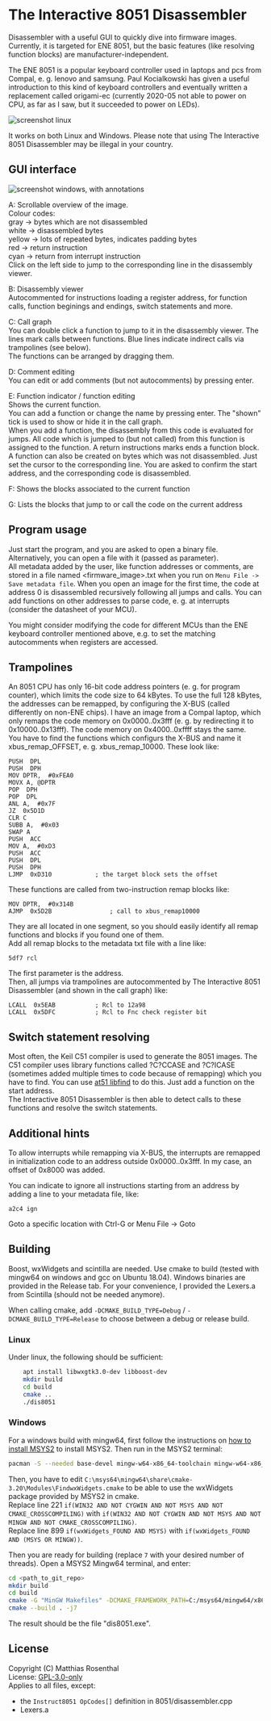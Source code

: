 # The Interactive 8051 Disassembler

Disassembler with a useful GUI to quickly dive into firmware images. Currently, it is targeted for ENE 8051, but the basic features (like resolving function blocks) are manufacturer-independent.

The ENE 8051 is a popular keyboard controller used in laptops and pcs from Compal, e. g. lenovo and samsung. Paul Kocialkowski has given a useful introduction to this kind of keyboard controllers and eventually written a replacement called origami-ec (currently 2020-05 not able to power on CPU, as far as I saw, but it succeeded to power on LEDs).

![screenshot linux](./screenshot_linux.png)

It works on both Linux and Windows. Please note that using The Interactive 8051 Disassembler may be illegal in your country.

## GUI interface

![screenshot windows, with annotations](./screenshot_windows_annotated.png)

A: Scrollable overview of the image.   
Colour codes:  
gray -> bytes which are not disassembled  
white -> disassembled bytes  
yellow -> lots of repeated bytes, indicates padding bytes  
red -> return instruction  
cyan -> return from interrupt instruction  
Click on the left side to jump to the corresponding line in the disassembly viewer. 

B: Disassembly viewer  
Autocommented for instructions loading a register address, for function calls, function beginings and endings, switch statements and more.

C: Call graph  
You can double click a function to jump to it in the disassembly viewer. The lines mark calls between functions. Blue lines indicate indirect calls via trampolines (see below).  
The functions can be arranged by dragging them.

D: Comment editing  
You can edit or add comments (but not autocomments) by pressing enter.

E: Function indicator / function editing  
Shows the current function.  
You can add a function or change the name by pressing enter. The "shown" tick is used to show or hide it in the call graph.  
When you add a function, the disassembly from this code is evaluated for jumps. All code which is jumped to (but not called) from this function is assigned to the function. A return instructions marks ends a function block.  
A function can also be created on bytes which was not disassembled. Just set the cursor to the corresponding line. You are asked to confirm the start address, and the corresponding code is disassembled.

F: Shows the blocks associated to the current function

G: Lists the blocks that jump to or call the code on the current address

## Program usage

Just start the program, and you are asked to open a binary file. Alternatively, you can open a file with it (passed as parameter).  
All metadata added by the user, like function addresses or comments, are stored in a file named <firmware_image>.txt when you run on `Menu File -> Save metadata file`.
When you open an image for the first time, the code at address 0 is disassembled recursively following all jumps and calls. You can add functions on other addresses to parse code, e. g. at interrupts (consider the datasheet of your MCU).  

You might consider modifying the code for different MCUs than the ENE keyboard controller mentioned above, e.g. to set the matching autocomments when registers are accessed.

## Trampolines

An 8051 CPU has only 16-bit code address pointers (e. g. for program counter), which limits the code size to 64 kBytes. To use the full 128 kBytes, the addresses can be remapped, by configuring the X-BUS (called differently on non-ENE chips). I have an image from a Compal laptop, which only remaps the code memory on 0x0000..0x3fff (e. g. by redirecting it to 0x10000..0x13fff). The code memory on 0x4000..0xffff stays the same.  
You have to find the functions which configurs the X-BUS and name it xbus_remap_OFFSET, e. g. xbus_remap_10000. These look like:

    PUSH  DPL
    PUSH  DPH
    MOV DPTR,  #0xFEA0
    MOVX A, @DPTR
    POP  DPH
    POP  DPL
    ANL A,  #0x7F
    JZ  0x5D1D
    CLR C
    SUBB A,  #0x03
    SWAP A
    PUSH  ACC
    MOV A,  #0xD3
    PUSH  ACC
    PUSH  DPL
    PUSH  DPH
    LJMP  0xD310            ; the target block sets the offset

These functions are called from two-instruction remap blocks like:

    MOV DPTR,  #0x314B
    AJMP  0x5D2B                ; call to xbus_remap10000

They are all located in one segment, so you should easily identify all remap functions and blocks if you found one of them.  
Add all remap blocks to the metadata txt file with a line like:

    5df7 rcl

The first parameter is the address.  
Then, all jumps via trampolines are autocommented by The Interactive 8051 Disassembler (and shown in the call graph) like:

    LCALL  0x5EAB           ; Rcl to 12a98
    LCALL  0x5DFC           ; Rcl to Fnc check register bit

## Switch statement resolving

Most often, the Keil C51 compiler is used to generate the 8051 images. The C51 compiler uses library functions called ?C?CCASE and ?C?ICASE (sometimes added multiple times to code because of remapping) which you have to find. You can use [at51 libfind](https://github.com/8051Enthusiast/at51) to do this. Just add a function on the start address.  
The Interactive 8051 Disassembler is then able to detect calls to these functions and resolve the switch statements.

## Additional hints

To allow interrupts while remapping via X-BUS, the interrupts are remapped in initialization code to an address outside 0x0000..0x3fff. In my case, an offset of 0x8000 was added.

You can indicate to ignore all instructions starting from an address by adding a line to your metadata file, like:

    a2c4 ign
    
Goto a specific location with Ctrl-G or Menu File -> Goto

## Building

Boost, wxWidgets and scintilla are needed. Use cmake to build (tested with mingw64 on windows and gcc on Ubuntu 18.04).
Windows binaries are provided in the Release tab.
For your convenience, I provided the Lexers.a from Scintilla (should not be needed anymore).

When calling cmake, add `-DCMAKE_BUILD_TYPE=Debug` / `-DCMAKE_BUILD_TYPE=Release` to choose between a debug or release build.

### Linux

Under linux, the following should be sufficient:

```bash
    apt install libwxgtk3.0-dev libboost-dev
    mkdir build
    cd build
    cmake ..
    ./dis8051
```

### Windows

For a windows build with mingw64, first follow the instructions on [how to install MSYS2](https://www.msys2.org/) to install MSYS2. Then run in the MSYS2 terminal:

```bash
pacman -S --needed base-devel mingw-w64-x86_64-toolchain mingw-w64-x86_64-boost mingw-w64-x86_64-wxWidgets mingw-w64-x86_64-cmake mingw-w64-x86_64-jbigkit
```

Then, you have to edit `C:\msys64\mingw64\share\cmake-3.20\Modules\FindwxWidgets.cmake` to be able to use the wxWidgets package provided by MSYS2 in cmake.  
Replace line 221 `if(WIN32 AND NOT CYGWIN AND NOT MSYS AND NOT CMAKE_CROSSCOMPILING)` with `if(WIN32 AND NOT CYGWIN AND NOT MSYS AND NOT MINGW AND NOT CMAKE_CROSSCOMPILING)`.  
Replace line 899 `if(wxWidgets_FOUND AND MSYS)` with `if(wxWidgets_FOUND AND (MSYS OR MINGW))`.

Then you are ready for building (replace `7` with your desired number of threads). Open a MSYS2 Mingw64 terminal, and enter:

```bash
cd <path_to_git_repo>
mkdir build
cd build
cmake -G "MinGW Makefiles" -DCMAKE_FRAMEWORK_PATH=C:/msys64/mingw64/x86_64-w64-mingw32/lib ..
cmake --build . -j7
```

The result should be the file "dis8051.exe".

## License

Copyright (C) Matthias Rosenthal  
License: [GPL-3.0-only](./LICENSE)  
Applies to all files, except:
 - the `Instruct8051 OpCodes[]` definition in 8051/disassembler.cpp
 - Lexers.a
